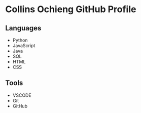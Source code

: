 # Collins Ochieng GitHub Profile

## Languages

- Python
- JavaScript
- Java
- SQL
- HTML
- CSS

## Tools

- VSCODE
- Git
- GitHub
